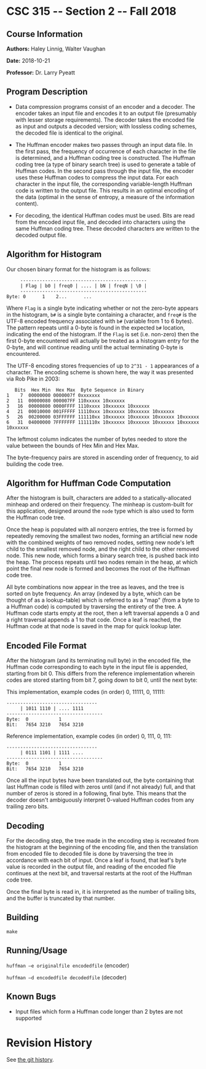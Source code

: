 CSC 315 -- Section 2 -- Fall 2018
=================================

## Course Information
**Authors:**
	Haley Linnig, Walter Vaughan    

**Date:**
	2018-10-21

**Professor:**
	Dr. Larry Pyeatt

## Program Description
- Data compression programs consist of an encoder and a decoder. The encoder takes
an input file and encodes it to an output file (presumably with lesser storage
requirements). The decoder takes the encoded file as input and outputs a decoded
version; with lossless coding schemes, the decoded file is identical to the
original.

- The Huffman encoder makes two passes through an input data file. In the first
pass, the frequency of occurrence of each character in the file is determined,
and a Huffman coding tree is constructed. The Huffman coding tree (a type of
binary search tree) is used to generate a table of Huffman codes. In the second
pass through the input file, the encoder uses these Huffman codes to compress
the input data. For each character in the input file, the corresponding
variable-length Huffman code is written to the output file. This results in an
optimal encoding of the data (optimal in the sense of entropy, a measure of the
information content).

- For decoding, the identical Huffman codes must be used. Bits are read from the
encoded input file, and decoded into characters using the same Huffman coding
tree. These decoded characters are written to the decoded output file.


## Algorithm for Histogram

Our chosen binary format for the histogram is as follows:

```
     ----------------------------------------------
     | Flag | b0 | freq0 | .... | bN | freqN | \0 |
     ----------------------------------------------
Byte: 0      1    2...      ...   
```

Where `Flag` is a single byte indicating whether or not the zero-byte appears in
the histogram, `b#` is a single byte containing a character, and `freq#` is the
UTF-8 encoded frequency associated with `b#` (variable from 1 to 6 bytes). The
pattern repeats until a 0-byte is found in the expected `b#` location,
indicating the end of the histogram. If the `Flag` is set (i.e. non-zero) then
the first 0-byte encountered will actually be treated as a histogram entry for
the 0-byte, and will continue reading until the actual terminating 0-byte is
encountered.

The UTF-8 encoding stores frequencies of up to `2^31 - 1` appearances of a
character. The encoding scheme is shown here, the way it was presented via Rob
Pike in 2003:
```
   Bits  Hex Min  Hex Max  Byte Sequence in Binary
1    7  00000000 0000007f 0xxxxxxx
2   11  00000080 000007FF 110xxxxx 10xxxxxx
3   16  00000800 0000FFFF 1110xxxx 10xxxxxx 10xxxxxx
4   21  00010000 001FFFFF 11110xxx 10xxxxxx 10xxxxxx 10xxxxxx
5   26  00200000 03FFFFFF 111110xx 10xxxxxx 10xxxxxx 10xxxxxx 10xxxxxx
6   31  04000000 7FFFFFFF 1111110x 10xxxxxx 10xxxxxx 10xxxxxx 10xxxxxx 10xxxxxx
```

The leftmost column indicates the number of bytes needed to store the value
between the bounds of Hex Min and Hex Max.

The byte-frequency pairs are stored in ascending order of frequency, to aid
building the code tree.

## Algorithm for Huffman Code Computation

After the histogram is built, characters are added to a statically-allocated
minheap and ordered on their frequency. The minheap is custom-built for this
application, designed around the `node` type which is also used to form the
Huffman code tree.

Once the heap is populated with all nonzero entries, the tree is formed by
repeatedly removing the smallest two nodes, forming an artificial new node with
the combined weights of two removed nodes, setting new node's left child to the
smallest removed node, and the right child to the other removed node. This new
node, which forms a binary search tree, is pushed back into the heap. The
process repeats until two nodes remain in the heap, at which point the final new
node is formed and becomes the root of the Huffman code tree.

All byte combinations now appear in the tree as leaves, and the tree is sorted
on byte frequency. An array (indexed by a byte, which can be thought of as a
lookup-table) which is referred to as a "map" (from a byte to a Huffman code) is
computed by traversing the entirety of the tree. A Huffman code starts empty at
the root, then a left traversal appends a 0 and a right traversal appends a 1 to
that code. Once a leaf is reached, the Huffman code at that node is saved in the
map for quick lookup later.

## Encoded File Format

After the histogram (and its terminating null byte) in the encoded file, the
Huffman code corresponding to each byte in the input file is appended, starting
from bit 0. This differs from the reference implementation wherein codes are
stored starting from bit 7, going down to bit 0, until the next byte:

This implementation, example codes (in order) 0, 11111, 0, 11111:
```
---------------------------------
     | 1011 1110 | .... 1111
-----------------------------------
Byte:  0           1
Bit:   7654 3210   7654 3210
```

Reference implementation, example codes (in order) 0, 111, 0, 111:
```
---------------------------------
     | 0111 1101 | 1111 ....
-----------------------------------
Byte:  0           1
Bit:   7654 3210   7654 3210
```


Once all the input bytes have been translated out, the byte containing that last
Huffman code is filled with zeros until (and if not already) full, and that
number of zeros is stored in a following, final byte. This means that the
decoder doesn't ambiguously interpret 0-valued Huffman codes from any trailing
zero bits.


## Decoding

For the decoding step, the tree made in the encoding step is recreated from the
histogram at the beginning of the encoding file, and then the translation from
encoded file to decoded file is done by traversing the tree in accordance with
each bit of input. Once a leaf is found, that leaf's byte value is recorded in
the output file, and reading of the encoded file continues at the next bit, and
traversal restarts at the root of the Huffman code tree.

Once the final byte is read in, it is interpreted as the number of trailing
bits, and the buffer is truncated by that number.


## Building
`make`

## Running/Usage
`huffman –e originalfile encodedfile`    (encoder)

`huffman –d encodedfile decodedfile`     (decoder)



## Known Bugs
 - Input files which form a Huffman code longer than 2 bytes are not supported

Revision History
================
See [the git
history](https://gitlab.mcs.sdsmt.edu/7385302/csc315_fall2018_project1/commits/master).
